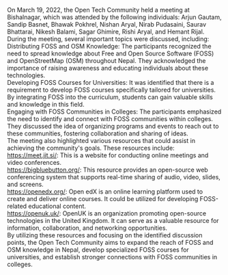 On March 19, 2022, the Open Tech Community held a meeting at Bishalnagar,
which was attended by the following individuals: Arjun Gautam, Sandip Basnet,
Bhawak Pokhrel, Nishan Aryal, Nirab Pudasaini, Saurav Bhattarai, Nikesh
Balami, Sagar Ghimire, Rishi Aryal, and Hemant Rijal.  
During the meeting, several important topics were discussed, including:  
Distributing FOSS and OSM Knowledge: The participants recognized the need to
spread knowledge about Free and Open Source Software (FOSS) and OpenStreetMap
(OSM) throughout Nepal. They acknowledged the importance of raising awareness
and educating individuals about these technologies.  
Developing FOSS Courses for Universities: It was identified that there is a
requirement to develop FOSS courses specifically tailored for universities. By
integrating FOSS into the curriculum, students can gain valuable skills and
knowledge in this field.  
Engaging with FOSS Communities in Colleges: The participants emphasized the
need to identify and connect with FOSS communities within colleges. They
discussed the idea of organizing programs and events to reach out to these
communities, fostering collaboration and sharing of ideas.  
The meeting also highlighted various resources that could assist in achieving
the community's goals. These resources include:  
https://meet.jit.si/: This is a website for conducting online meetings and
video conferences.  
https://bigbluebutton.org/: This resource provides an open-source web
conferencing system that supports real-time sharing of audio, video, slides,
and screens.  
https://openedx.org/: Open edX is an online learning platform used to create
and deliver online courses. It could be utilized for developing FOSS-related
educational content.  
https://openuk.uk/: OpenUK is an organization promoting open-source
technologies in the United Kingdom. It can serve as a valuable resource for
information, collaboration, and networking opportunities.  
By utilizing these resources and focusing on the identified discussion points,
the Open Tech Community aims to expand the reach of FOSS and OSM knowledge in
Nepal, develop specialized FOSS courses for universities, and establish
stronger connections with FOSS communities in colleges.

